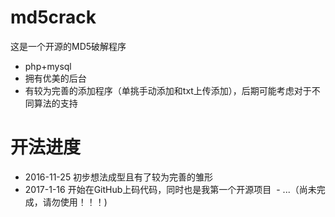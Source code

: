 # md5crack

这是一个开源的MD5破解程序

  - php+mysql
  - 拥有优美的后台
  - 有较为完善的添加程序（单挑手动添加和txt上传添加），后期可能考虑对于不同算法的支持

# 开法进度
  - 2016-11-25 初步想法成型且有了较为完善的雏形
  - 2017-1-16  开始在GitHub上码代码，同时也是我第一个开源项目
  - ...（尚未完成，请勿使用！！！)
